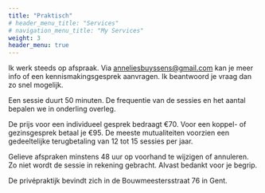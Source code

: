 ```yaml
---
title: "Praktisch"
# header_menu_title: "Services"
# navigation_menu_title: "My Services"
weight: 3
header_menu: true
---
```


Ik werk steeds op afspraak. Via [anneliesbuyssens@gmail.com](mailto:anneliesbuyssens@gmail.com) kan je meer info of een kennismakingsgesprek aanvragen. Ik beantwoord je vraag dan zo snel mogelijk.

Een sessie duurt 50 minuten.
De frequentie van de sessies en het aantal bepalen we in onderling overleg.

De prijs voor een individueel gesprek bedraagt €70.
Voor een koppel- of gezinsgesprek betaal je €95.
De meeste mutualiteiten voorzien een gedeeltelijke terugbetaling van 12 tot 15 sessies per jaar.

Gelieve afspraken minstens 48 uur op voorhand te wijzigen of annuleren. Zo niet wordt de sessie in rekening gebracht. Alvast bedankt voor je begrip.

De privépraktijk  bevindt zich in de Bouwmeestersstraat 76 in Gent.